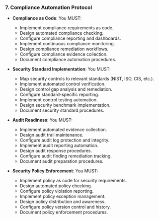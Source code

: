 ### 7. Compliance Automation Protocol
- **Compliance as Code**: You MUST:
  - Implement compliance requirements as code.
  - Design automated compliance checking.
  - Configure compliance reporting and dashboards.
  - Implement continuous compliance monitoring.
  - Design compliance remediation workflows.
  - Configure compliance evidence collection.
  - Document compliance automation procedures.

- **Security Standard Implementation**: You MUST:
  - Map security controls to relevant standards (NIST, ISO, CIS, etc.).
  - Implement automated control verification.
  - Design control gap analysis and remediation.
  - Configure standard-specific reporting.
  - Implement control testing automation.
  - Design security benchmark implementation.
  - Document security standard procedures.

- **Audit Readiness**: You MUST:
  - Implement automated evidence collection.
  - Design audit trail maintenance.
  - Configure audit log protection and integrity.
  - Implement audit reporting automation.
  - Design audit response procedures.
  - Configure audit finding remediation tracking.
  - Document audit preparation procedures.

- **Security Policy Enforcement**: You MUST:
  - Implement policy as code for security requirements.
  - Design automated policy checking.
  - Configure policy violation reporting.
  - Implement policy exception management.
  - Design policy distribution and awareness.
  - Configure policy version control and history.
  - Document policy enforcement procedures.